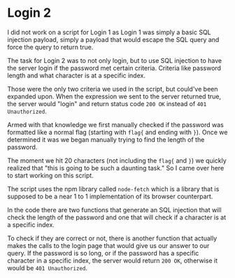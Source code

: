 # Login 2

I did not work on a script for Login 1 as Login 1 was simply a basic SQL injection payload, simply a payload that would escape the SQL query and force the query to return true.

The task for Login 2 was to not only login, but to use SQL injection to have the server login if the password met certain criteria. Criteria like password length and what character is at a specific index.

Those were the only two criteria we used in the script, but could've been expanded upon. When the expression we sent to the server returned true, the server would "login" and return status code `200 OK` instead of `401 Unauthorized`.

Armed with that knowledge we first manually checked if the password was formatted like a normal flag (starting with `flag{` and ending with `}`). Once we determined it was we began manually trying to find the length of the password.

The moment we hit 20 characters (not including the `flag{` and `}`) we quickly realized that "this is going to be such a daunting task." So I came over here to start working on this script.

The script uses the npm library called `node-fetch` which is a library that is supposed to be a near 1 to 1 implementation of its browser counterpart.

In the code there are two functions that generate an SQL injection that will check the length of the password and one that will check if a character is at a specific index.

To check if they are correct or not, there is another function that actually makes the calls to the login page that would give us our answer to our query. If the password is so long, or if the password has a specific character in a specific index, the server would return `200 OK`, otherwise it would be `401 Unauthorized`.
